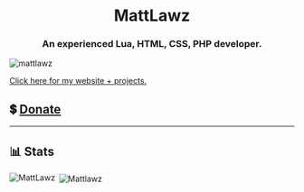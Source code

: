 <h1 align="center">MattLawz</h1>
<h3 align="center">An experienced Lua, HTML, CSS, PHP developer.</h3>

<p align="left"> <img src="https://komarev.com/ghpvc/?username=mattlawz" alt="mattlawz" /> </p>

[Click here for my website + projects.](https://mattlawz.dev/)

## 💲 [Donate](https://pastebin.com/raw/S11CxcbW)
---

## 📊 Stats
<p><img align="left" src="https://github-readme-stats.vercel.app/api/top-langs/?username=MattLawz&layout=compact" alt="MattLawz" <a/></p>
<p>&nbsp;<img align="center" src="https://github-readme-stats.vercel.app/api?username=Mattlawz&show_icons=true&theme=dark" alt="Mattlawz" /></p>

